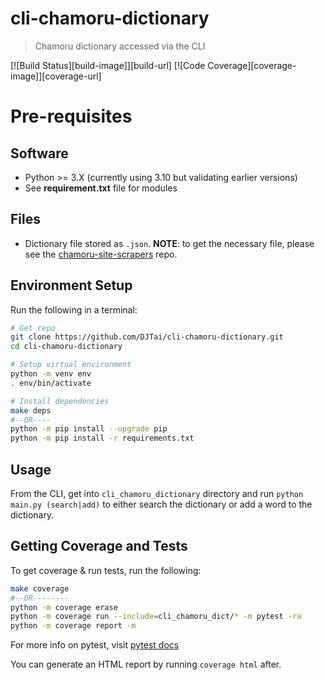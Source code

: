 # cli-chamoru-dictionary

> Chamoru dictionary accessed via the CLI

[![Build Status][build-image]][build-url]
[![Code Coverage][coverage-image]][coverage-url]

# Pre-requisites

## Software

- Python >= 3.X (currently using 3.10 but validating earlier versions)
- See **requirement.txt** file for modules

## Files

- Dictionary file stored as `.json`. **NOTE**: to get the necessary file, please see the [chamoru-site-scrapers](https://github.com/DJTai/chamoru-site-scrapers/tree/main/learning-chamoru) repo.

## Environment Setup

Run the following in a terminal:
```bash
# Get repo
git clone https://github.com/DJTai/cli-chamoru-dictionary.git
cd cli-chamoru-dictionary

# Setup virtual environment
python -m venv env
. env/bin/activate

# Install dependencies
make deps
#--OR----
python -m pip install --upgrade pip
python -m pip install -r requirements.txt
```

## Usage

From the CLI, get into `cli_chamoru_dictionary` directory and run `python main.py (search|add)` to either search the dictionary or add a word to the dictionary.

## Getting Coverage and Tests

To get coverage & run tests, run the following:
```bash
make coverage
#--OR--------
python -m coverage erase
python -m coverage run --include=cli_chamoru_dict/* -m pytest -ra
python -m coverage report -m
```

For more info on pytest, visit [pytest docs](https://docs.pytest.org/en/6.2.x/usage.html#detailed-summary-report)

You can generate an HTML report by running `coverage html` after.